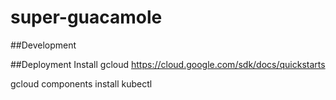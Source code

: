 # super-guacamole



##Development


##Deployment
Install gcloud https://cloud.google.com/sdk/docs/quickstarts

gcloud components install kubectl
